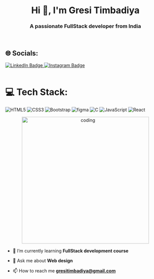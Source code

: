 <h1 align="center">Hi 👋, I'm Gresi Timbadiya</h1>
<h3 align="center">A passionate FullStack developer from India</h3><br>

## 🌐 Socials:
  <a href="https://www.linkedin.com/in/gresi-timbadiya-1555b5320/">
    <img src="https://img.shields.io/badge/LinkedIn-blue?style=for-the-badge&logo=linkedin&logoColor=white" alt="LinkedIn Badge"/>
  </a> 
<a href="https://www.instagram.com/gresi_timbadiya777/">
    <img src="https://img.shields.io/badge/Instagram-E4405F?style=for-the-badge&logo=instagram&logoColor=white" alt="Instagram Badge"/>
  </a><br><br>

  # 💻 Tech Stack:
   ![HTML5](https://img.shields.io/badge/html5-%23E34F26.svg?style=plastic&logo=html5&logoColor=white)
   ![CSS3](https://img.shields.io/badge/css3-%231572B6.svg?style=plastic&logo=css3&logoColor=white)
   ![Bootstrap](https://img.shields.io/badge/bootstrap-%238511FA.svg?style=plastic&logo=bootstrap&logoColor=white)
   ![figma](https://img.shields.io/badge/figma-%23F24E1E.svg?style=plastic&logo=figma&logoColor=white)
   ![C](https://img.shields.io/badge/c-%2300599C.svg?style=plastic&logo=c&logoColor=white)
   ![JavaScript](https://img.shields.io/badge/Javascript-F7DF1E?style=plastic&logo=javascript&logoColor=black)
   ![React](https://img.shields.io/badge/React-4CAF50?style=plastic&logo=react&logoColor=white)
    <br>
<p align="center">
   <img alt="coding" width="400"
        src="https://user-images.githubusercontent.com/74038190/264141683-8aa99f6c-267d-4977-9cd3-1a4c11675863.gif">
</p>
  
- 🌱 I’m currently learning **FullStack development course**

- 💬 Ask me about **Web design**

- 📫 How to reach me **gresitimbadiya@gmail.com**
<br>
